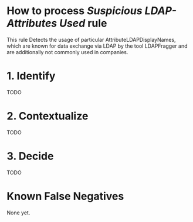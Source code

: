 # How to process *Suspicious LDAP-Attributes Used* rule
This rule Detects the usage of particular AttributeLDAPDisplayNames, which are known for data exchange via LDAP by the tool LDAPFragger and are additionally not commonly used in companies.

# 1. Identify
TODO

# 2. Contextualize
TODO

# 3. Decide
TODO

# Known False Negatives
None yet.
